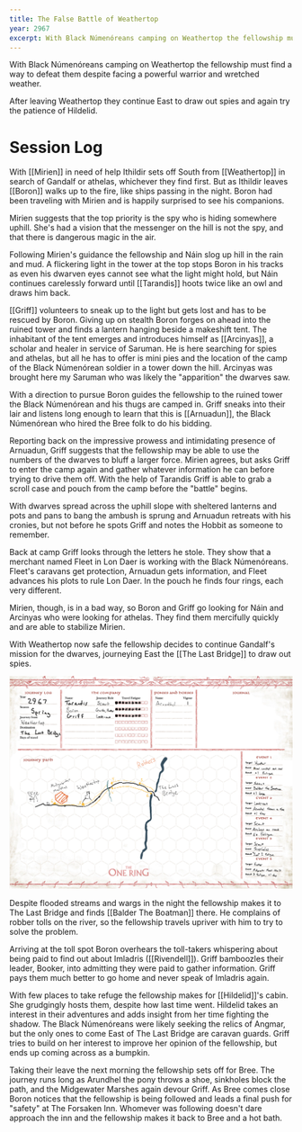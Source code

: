 ```yaml
---
title: The False Battle of Weathertop
year: 2967
excerpt: With Black Númenóreans camping on Weathertop the fellowship must find a way to defeat them despite facing a powerful warrior and wretched weather.
---
```


With Black Númenóreans camping on Weathertop the fellowship must find a way to defeat them despite facing a powerful warrior and wretched weather.

After leaving Weathertop they continue East to draw out spies and again try the patience of Hildelid.

# Session Log

With [[Mirien]] in need of help Ithildir sets off South from [[Weathertop]] in search of Gandalf or athelas, whichever they find first. But as Ithildir leaves [[Boron]] walks up to the fire, like ships passing in the night. Boron had been traveling with Mirien and is happily surprised to see his companions.

Mirien suggests that the top priority is the spy who is hiding somewhere uphill. She's had a vision that the messenger on the hill is not the spy, and that there is dangerous magic in the air.

Following Mirien's guidance the fellowship and Náin slog up hill in the rain and mud. A flickering light in the tower at the top stops Boron in his tracks as even his dwarven eyes cannot see what the light might hold, but Náin continues carelessly forward until [[Tarandis]] hoots twice like an owl and draws him back.

[[Griff]] volunteers to sneak up to the light but gets lost and has to be rescued by Boron. Giving up on stealth Boron forges on ahead into the ruined tower and finds a lantern hanging beside a makeshift tent. The inhabitant of the tent emerges and introduces himself as [[Arcinyas]], a scholar and healer in service of Saruman. He is here searching for spies and athelas, but all he has to offer is mini pies and the location of the camp of the Black Númenórean soldier in a tower down the hill. Arcinyas was brought here my Saruman who was likely the "apparition" the dwarves saw.

With a direction to pursue Boron guides the fellowship to the ruined tower the Black Númenórean and his thugs are camped in. Griff sneaks into their lair and listens long enough to learn that this is [[Arnuadun]], the Black Númenórean who hired the Bree folk to do his bidding.

Reporting back on the impressive prowess and intimidating presence of Arnuadun, Griff suggests that the fellowship may be able to use the numbers of the dwarves to bluff a larger force. Mirien agrees, but asks Griff to enter the camp again and gather whatever information he can before trying to drive them off. With the help of Tarandis Griff is able to grab a scroll case and pouch from the camp before the "battle" begins.

With dwarves spread across the uphill slope with sheltered lanterns and pots and pans to bang the ambush is sprung and Arnuadun retreats with his cronies, but not before he spots Griff and notes the Hobbit as someone to remember.

Back at camp Griff looks through the letters he stole. They show that a merchant named Fleet in Lon Daer is working with the Black Númenóreans. Fleet's caravans get protection, Arnuadun gets information, and Fleet advances his plots to rule Lon Daer. In the pouch he finds four rings, each very different.

Mirien, though, is in a bad way, so Boron and Griff go looking for Náin and Arcinyas who were looking for athelas. They find them mercifully quickly and are able to stabilize Mirien.

With Weathertop now safe the fellowship decides to continue Gandalf's mission for the dwarves, journeying East the [[The Last Bridge]] to draw out spies.

![The journey on from Weathertop](/assets/2967-journey-2.png)

Despite flooded streams and wargs in the night the fellowship makes it to The Last Bridge and finds [[Balder The Boatman]] there. He complains of robber tolls on the river, so the fellowship travels upriver with him to try to solve the problem.

Arriving at the toll spot Boron overhears the toll-takers whispering about being paid to find out about Imladris ([[Rivendell]]). Griff bamboozles their leader, Booker, into admitting they were paid to gather information. Griff pays them much better to go home and never speak of Imladris again.

With few places to take refuge the fellowship makes for [[Hildelid]]'s cabin. She grudgingly hosts them, despite how last time went. Hildelid takes an interest in their adventures and adds insight from her time fighting the shadow. The Black Númenóreans were likely seeking the relics of Angmar, but the only ones to come East of The Last Bridge are caravan guards. Griff tries to build on her interest to improve her opinion of the fellowship, but ends up coming across as a bumpkin.

Taking their leave the next morning the fellowship sets off for Bree. The journey runs long as Arundhel the pony throws a shoe, sinkholes block the path, and the Midgewater Marshes again devour Griff. As Bree comes close Boron notices that the fellowship is being followed and leads a final push for "safety" at The Forsaken Inn. Whomever was following doesn't dare approach the inn and the fellowship makes it back to Bree and a hot bath.


